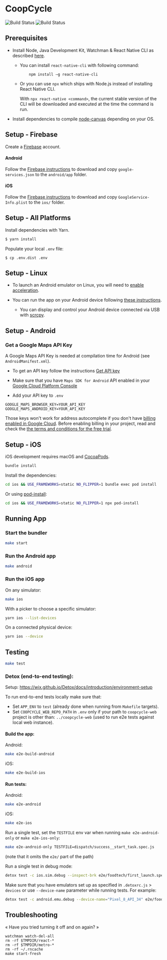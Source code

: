 CoopCycle
=========

![Build Status](https://github.com/coopcycle/coopcycle-app/actions/workflows/test_android.yml/badge.svg) ![Build Status](https://github.com/coopcycle/coopcycle-app/actions/workflows/test_ios.yml/badge.svg)

Prerequisites
-------------

* Install Node, Java Development Kit, Watchman & React Native CLI as described [here](https://reactnative.dev/docs/environment-setup).

    * You can install `react-native-cli` with following command:
        ```
            npm install –g react-native-cli
        ```

    * Or you can use `npx` which ships with Node.js instead of installing React Native CLI.

        With `npx react-native <command>`, the current stable version of the CLI will be downloaded and executed at the time the command is run.

* Install dependencies to compile [node-canvas](https://github.com/Automattic/node-canvas#compiling) depending on your OS.


Setup - Firebase
-------------

Create a [Firebase](https://firebase.google.com/) account.

#### Android
Follow the [Firebase instructions](https://firebase.google.com/docs/android/setup) to download and copy `google-services.json` to the `android/app` folder.

#### iOS
Follow the [Firebase instructions](https://firebase.google.com/docs/ios/setup) to download and copy `GoogleService-Info.plist` to the `ios/` folder.

Setup - All Platforms
---------------------

Install dependencies with Yarn.

```sh
$ yarn install
```

Populate your local `.env` file:
```
$ cp .env.dist .env
```

Setup - Linux
-------------

* To launch an Android emulator on Linux, you will need to [enable acceleration](https://developer.android.com/studio/run/emulator-acceleration).

* You can run the app on your Android device following [these instructions](https://reactnative.dev/docs/running-on-device).
    * You can display and control your Android device connected via USB with [scrcpy](https://github.com/Genymobile/scrcpy).

Setup - Android
---------------

### Get a Google Maps API Key

A Google Maps API Key is needed at compilation time for Android (see `AndroidManifest.xml`).

* To get an API key follow the instructions [Get API key](https://developers.google.com/maps/documentation/android-sdk/get-api-key)

* Make sure that you have `Maps SDK for Android` API enabled in your [Google Cloud Platform Console](https://console.cloud.google.com/google/maps-apis)

* Add your API key to `.env`

```
GOOGLE_MAPS_BROWSER_KEY=YOUR_API_KEY
GOOGLE_MAPS_ANDROID_KEY=YOUR_API_KEY
```

Those keys won't work for address autocomplete if you don't have [billing enabled in Google Cloud](https://cloud.google.com/billing/docs/how-to/manage-billing-account). Before enabling billing in your project, read and check the [the terms and conditions for the free trial](https://cloud.google.com/terms/free-trial/).

Setup - iOS
-----------

iOS development requires macOS and [CocoaPods](https://cocoapods.org/).

```sh
bundle install
```

Install the dependencies:

```sh
cd ios && USE_FRAMEWORKS=static NO_FLIPPER=1 bundle exec pod install
```

Or using [pod-install](https://www.npmjs.com/package/pod-install):

```sh
cd ios && USE_FRAMEWORKS=static NO_FLIPPER=1 npx pod-install
```

Running App
-------

### Start the bundler

```sh
make start
```

### Run the Android app

```sh
make android
```

### Run the iOS app

On any simulator:

```sh
make ios
```

With a picker to choose a specific simulator:

```sh
yarn ios --list-devices
```

On a connected physical device:

```sh
yarn ios --device
```

Testing
-------

```sh
make test
```

### Detox (end-to-end testing):

Setup: https://wix.github.io/Detox/docs/introduction/environment-setup

To run end-to-end tests locally make sure that:
* Set `APP_ENV` to `test` (already done when running from `Makefile` targets).
* Set `COOPCYCLE_WEB_REPO_PATH` in `.env` only if your path to `coopcycle-web` project is other than: `../coopcycle-web` (used to run e2e tests against local web instance).

#### Build the app:

Android:

```sh
make e2e-build-android
```

iOS:

```sh
make e2e-build-ios
```

#### Run tests:

Android:

```sh
make e2e-android
```

iOS:

```sh
make e2e-ios
```

Run a single test, set the `TESTFILE` env var when running `make e2e-android-only` or `make e2e-ios-only`:

```sh
make e2e-android-only TESTFILE=dispatch/success__start_task.spec.js
```
(note that it omits the `e2e/` part of the path)

Run a single test in debug mode:

```sh
detox test -c ios.sim.debug --inspect-brk e2e/foodtech/first_launch.spec.js
```

Make sure that you have emulators set up as specified in `.detoxrc.js` > `devices`
or use `--device-name` parameter while running tests. For example:

```sh
detox test -c android.emu.debug --device-name="Pixel_8_API_34" e2e/foodtech/first_launch.spec.js
```

Troubleshooting
---------------

« Have you tried turning it off and on again? »

```
watchman watch-del-all
rm -rf $TMPDIR/react-*
rm -rf $TMPDIR/metro-*
rm -rf ~/.rncache
make start-fresh
```
